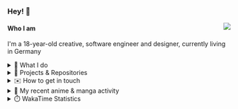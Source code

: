 ### Hey! 👋

[<img src="https://lanyard-profile-readme.vercel.app/api/228965621478588416" align="right">](https://discord.com/users/228965621478588416)

#### Who I am

I'm a 18-year-old creative, software engineer and designer, currently living in Germany

<details>
  <summary>💼 What I do</summary>

I currently am working on starting a publishing and management company for creatives.
I also am creative lead, community manager, and web developer at the Minecraft Server [Xenyria](https://xenyria.net) and the team behind it, [Pixelground Labs](https://pixelgroundlabs.com).
</details>

<details>
  <summary>📁 Projects & Repositories</summary>

<table>
    <thead>
        <tr>
            <th colspan=2>Svelte Libraries</th>
        </tr>
    </thead>
    <tbody>
        <tr>
            <td><a href="https://github.com/pixelgroundlabs/svelte-skinview3d">pixelgroundlabs/svelte-skinview3d</a></td>
            <td>A svelte component for rendering Minecraft SKins in 3D based on <a href="https://github.com/bs-community/skinview3d">skinview3d</a></td>
        </tr>
    </tbody>
    <thead>
        <tr>
            <th colspan=2>Minecraft Mods</th>
        </tr>
    </thead>
    <tbody>
        <tr>
            <td><a href="https://github.com/XenyriaNET/xeem">Xenyria Experience Enhancement Mod</a></td>
            <td>A client-side Minecraft Mod aiming to improve the experience on the Xenyria Minecraft Server</td>
        </tr>
    </tbody>
    <thead>
        <tr>
            <th colspan=2>Old Stuff</th>
        </tr>
    </thead>
    <tbody>
        <tr>
            <td><a href="https://github.com/OfficialCRUGG/lwstatus">lwstatus</a></td>
            <td>Lightweight webserver exposing various system metrics as a JSON endpoint and frontend</td>
        </tr>
        <tr>
            <td><a href="https://github.com/OfficialCRUGG/cfddns">cfddns / cloudflare-dyndns</a></td>
            <td>Simple application to run in the background that regularly checks for IP address changes and updates specific Cloudflare DNS Records accordingly. <s><i>Not sure how this still works...</i></s></td>
        </tr>
    </tbody>
</table>

</details>

<details>
  <summary>✉️ How to get in touch</summary>
  
> Sorted by how quickly you can expect a reply
- [Hit me up on Discord](https://discord.com/users/228965621478588416)
- [Hit me up on Twitter](https://twitter.com/cruggdev)
- [Send me a mail](mailto:me@crg.sh)
</details>


<details>
  <summary>🌸 My recent anime & manga activity</summary>
  
<!-- ANILIST_ACTIVITY:start -->

-   📺 Plans to watch [The Melancholy of Haruhi Suzumiya (2009)](https://anilist.co/anime/4382) (17:54, 22 May 2024)
-   📺 Plans to watch [SHY](https://anilist.co/anime/155389) (14:04, 20 May 2024)
-   📺 Plans to watch [Jellyfish Can’t Swim in the Night](https://anilist.co/anime/163078) (14:03, 20 May 2024)
-   📺 Plans to watch [BNA](https://anilist.co/anime/110354) (22:51, 19 May 2024)
-   📺 Watched episode 1 of [Classroom of the Elite Season 3](https://anilist.co/anime/146066) (21:07, 15 May 2024)

<!-- ANILIST_ACTIVITY:end -->
</details>

<details>
  <summary>⏱️ WakaTime Statistics</summary>

<!--START_SECTION:waka-->

```txt
From: 16 May 2024 - To: 23 May 2024

Svelte       2 hrs 56 mins   ████████░░░░░░░░░░░░░░░░░   31.49 %
Other        2 hrs 7 mins    █████▓░░░░░░░░░░░░░░░░░░░   22.73 %
JavaScript   1 hr 57 mins    █████▒░░░░░░░░░░░░░░░░░░░   20.94 %
TypeScript   51 mins         ██▒░░░░░░░░░░░░░░░░░░░░░░   09.09 %
JSON         32 mins         █▒░░░░░░░░░░░░░░░░░░░░░░░   05.86 %
```

<!--END_SECTION:waka-->
</details>
